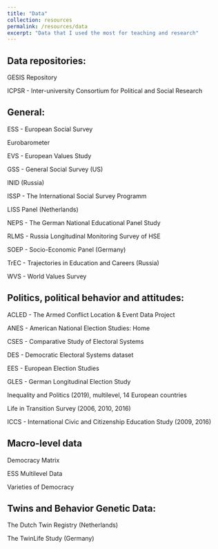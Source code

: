 ```yaml
---
title: "Data"
collection: resources 
permalink: /resources/data
excerpt: "Data that I used the most for teaching and research"
---
```


## Data repositories: 

GESIS Repository

ICPSR - Inter-university Consortium for Political and Social Research


## General:

ESS - European Social Survey 

Eurobarometer

EVS - European Values Study

GSS - General Social Survey (US)

INID (Russia)

ISSP - The International Social Survey Programm 

LISS Panel (Netherlands)

NEPS - The German National Educational Panel Study

RLMS - Russia Longitudinal Monitoring Survey of HSE

SOEP - Socio-Economic Panel (Germany)

TrEC - Trajectories in Education and Careers (Russia)

WVS - World Values Survey 


## Politics, political behavior and attitudes:

ACLED - The Armed Conflict Location & Event Data Project

ANES - American National Election Studies: Home

CSES - Comparative Study of Electoral Systems

DES - Democratic Electoral Systems dataset

EES - European Election Studies

GLES - German Longitudinal Election Study

Inequality and Politics (2019), multilevel, 14 European countries 

Life in Transition Survey (2006, 2010, 2016)

ICCS - International Civic and Citizenship Education Study (2009, 2016)


## Macro-level data

Democracy Matrix 

ESS Multilevel Data 

Varieties of Democracy


## Twins and Behavior Genetic Data: 

The Dutch Twin Registry (Netherlands)

The TwinLife Study (Germany)
